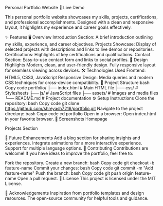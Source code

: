 Personal Portfolio Website 🌟
Live Demo

This personal portfolio website showcases my skills, projects, certifications, and professional accomplishments. Designed with a clean and responsive layout, it highlights my experience and career goals effectively.

✨ Features
🖥️ Overview
Introduction Section: A brief introduction outlining my skills, experience, and career objectives.
Projects Showcase: Display of selected projects with descriptions and links to live demos or repositories.
Certifications: Highlights of key certifications and qualifications.
Contact Section: Easy-to-use contact form and links to social profiles.
🎨 Design Highlights
Modern, clean, and user-friendly design.
Fully responsive layout for seamless viewing across devices.
🛠️ Technologies Used
Frontend: HTML5, CSS3, JavaScript
Responsive Design: Media queries and modern CSS techniques for cross-device compatibility.
📂 Project Structure
bash
Copy code
portfolio/
├── index.html         # Main HTML file
├── css/               # Stylesheets
├── js/                # JavaScript files
├── assets/            # Images and media files
└── README.md          # Project documentation
⚙️ Setup Instructions
Clone the repository:
bash
Copy code
git clone https://github.com/shreyash7218/portfolio.git
Navigate to the project directory:
bash
Copy code
cd portfolio
Open in a browser: Open index.html in your favorite browser.
📸 Screenshots
Homepage

Projects Section

🌟 Future Enhancements
Add a blog section for sharing insights and experiences.
Integrate animations for a more interactive experience.
Support for multiple language options.
🤝 Contributing
Contributions are welcome! If you have ideas to improve the portfolio, feel free to:

Fork the repository.
Create a new branch:
bash
Copy code
git checkout -b feature-name
Commit your changes:
bash
Copy code
git commit -m "Add feature-name"
Push the branch:
bash
Copy code
git push origin feature-name
Open a pull request.
📄 License
This project is licensed under the MIT License.

🙌 Acknowledgements
Inspiration from portfolio templates and design resources.
The open-source community for helpful tools and guidance.
